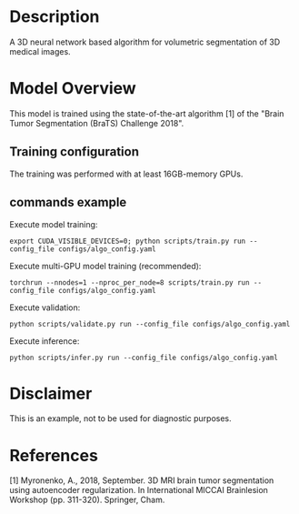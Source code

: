 # Description

A 3D neural network based algorithm for volumetric segmentation of 3D medical images.

# Model Overview

This model is trained using the state-of-the-art algorithm [1] of the "Brain Tumor Segmentation (BraTS) Challenge 2018".

## Training configuration

The training was performed with at least 16GB-memory GPUs.

## commands example

Execute model training:

```
export CUDA_VISIBLE_DEVICES=0; python scripts/train.py run --config_file configs/algo_config.yaml
```

Execute multi-GPU model training (recommended):

```
torchrun --nnodes=1 --nproc_per_node=8 scripts/train.py run --config_file configs/algo_config.yaml
```

Execute validation:

```
python scripts/validate.py run --config_file configs/algo_config.yaml
```

Execute inference:

```
python scripts/infer.py run --config_file configs/algo_config.yaml
```

# Disclaimer

This is an example, not to be used for diagnostic purposes.

# References

[1] Myronenko, A., 2018, September. 3D MRI brain tumor segmentation using autoencoder regularization. In International MICCAI Brainlesion Workshop (pp. 311-320). Springer, Cham.